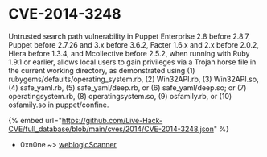 # CVE-2014-3248

Untrusted search path vulnerability in Puppet Enterprise 2.8 before 2.8.7, Puppet before 2.7.26 and 3.x before 3.6.2, Facter 1.6.x and 2.x before 2.0.2, Hiera before 1.3.4, and Mcollective before 2.5.2, when running with Ruby 1.9.1 or earlier, allows local users to gain privileges via a Trojan horse file in the current working directory, as demonstrated using (1) rubygems/defaults/operating_system.rb, (2) Win32API.rb, (3) Win32API.so, (4) safe_yaml.rb, (5) safe_yaml/deep.rb, or (6) safe_yaml/deep.so; or (7) operatingsystem.rb, (8) operatingsystem.so, (9) osfamily.rb, or (10) osfamily.so in puppet/confine.

{% embed url="https://github.com/Live-Hack-CVE/full_database/blob/main/cves/2014/CVE-2014-3248.json" %}


* 0xn0ne ~> [weblogicScanner](https://zeste.alice-snow.ru/2014/database/cve-2014-3248/weblogicscanner-0xn0ne)